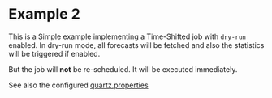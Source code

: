 # Example 2

This is a Simple example implementing a Time-Shifted job with `dry-run` enabled.
In dry-run mode, all forecasts will be fetched and also the statistics will be triggered if enabled.

But the job will **not** be re-scheduled. It will be executed immediately.

See also the configured [quartz.properties](../../../../../resources/com/esentri/quartz/example2/quartz.properties)
